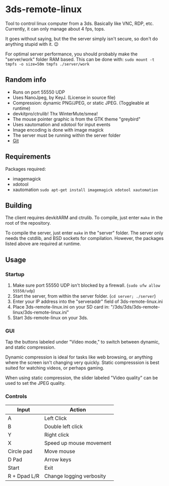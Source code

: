 # 3ds-remote-linux

Tool to control linux computer from a 3ds. Basically like VNC, RDP, etc.
Currently, it can only manage about 4 fps, tops.

It goes without saying, but the the server simply isn't secure,
so don't do anything stupid with it. :wink:

For optimal server performance, you should probably
make the "server/work" folder RAM based. This can be done with:
`sudo mount -t tmpfs -o size=50m tmpfs ./server/work`

## Random info
 * Runs on port 55550 UDP
 * Uses NanoJpeg, by KeyJ. (License in source file)
 * Compression: dynamic PNG/JPEG, or static JPEG. (Toggleable at runtime)
 * devkitpro/ctrulib! Thx WinterMute/smea!
 * The mouse pointer graphic is from the GTK theme "greybird"
 * Uses xautomation and xdotool for input events
 * Image encoding is done with image magick
 * The server must be running within the server folder
 * [Git](https://github.com/wilm0x42/3ds-remote-linux)
 
## Requirements
Packages required:
 * imagemagick
 * xdotool
 * xautomation
`sudo apt-get install imagemagick xdotool xautomation`

## Building
The client requires devkitARM and ctrulib. To compile, just
enter `make` in the root of the repository.

To compile the server, just enter `make` in the "server" folder.
The server only needs the cstdlib, and BSD sockets for compilation.
However, the packages listed above are required at runtime.

## Usage
### Startup
 1. Make sure port 55550 UDP isn't blocked by a firewall. (`sudo ufw allow 55550/udp`)
 2. Start the server, from within the server folder. (`cd server; ./server`)
 3. Enter your IP address into the "serveraddr" field of 3ds-remote-linux.ini
 4. Place 3ds-remote-linux.ini on your SD card in: "<SDROOT>/3ds/3ds/3ds-remote-linux/3ds-remote-linux.ini"
 5. Start 3ds-remote-linux on your 3ds.
 
### GUI
 Tap the buttons labeled under "Video mode," to switch between dynamic, and static compression.
 
 Dynamic compression is ideal for tasks like web browsing, or anything where
 the screen isn't changing very quickly.
 Static compresssion is best suited for watching videos, or perhaps gaming.
 
 When using static compression, the slider labeled "Video quality" can
 be used to set the JPEG quality.

### Controls
Input        | Action
-------------|-------------
A            | Left Click
B            | Double left click
Y            | Right click
X            | Speed up mouse movement
Circle pad   | Move mouse
D Pad        | Arrow keys
Start        | Exit
R + Dpad L/R | Change logging verbosity
